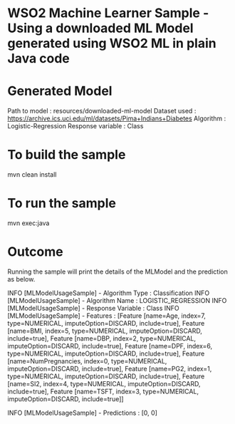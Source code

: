 WSO2 Machine Learner Sample - Using a downloaded ML Model generated using WSO2 ML in plain Java code
====================================================================================================

Generated Model
===============

Path to model     : resources/downloaded-ml-model
Dataset used      : https://archive.ics.uci.edu/ml/datasets/Pima+Indians+Diabetes
Algorithm         : Logistic-Regression
Response variable : Class

To build the sample
===================
mvn clean install

To run the sample
=================
mvn exec:java

Outcome
=======
Running the sample will print the details of the MLModel and the prediction as below.

INFO  [MLModelUsageSample] - Algorithm Type : Classification
INFO  [MLModelUsageSample] - Algorithm Name : LOGISTIC_REGRESSION
INFO  [MLModelUsageSample] - Response Variable : Class
INFO  [MLModelUsageSample] - Features : [Feature [name=Age, index=7, type=NUMERICAL, imputeOption=DISCARD, include=true],
Feature [name=BMI, index=5, type=NUMERICAL, imputeOption=DISCARD, include=true],
Feature [name=DBP, index=2, type=NUMERICAL, imputeOption=DISCARD, include=true],
Feature [name=DPF, index=6, type=NUMERICAL, imputeOption=DISCARD, include=true],
Feature [name=NumPregnancies, index=0, type=NUMERICAL, imputeOption=DISCARD, include=true],
Feature [name=PG2, index=1, type=NUMERICAL, imputeOption=DISCARD, include=true],
Feature [name=SI2, index=4, type=NUMERICAL, imputeOption=DISCARD, include=true],
Feature [name=TSFT, index=3, type=NUMERICAL, imputeOption=DISCARD, include=true]]

INFO  [MLModelUsageSample] - Predictions : [0, 0]

